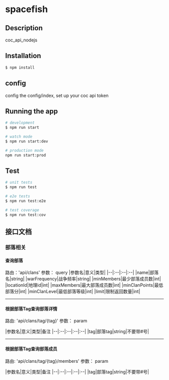 # spacefish

## Description

coc_api_nodejs

## Installation

```bash
$ npm install
```
## config
config the config/index, set up your coc api token

## Running the app

```bash
# development
$ npm run start

# watch mode
$ npm run start:dev

# production mode
npm run start:prod
```

## Test

```bash
# unit tests
$ npm run test

# e2e tests
$ npm run test:e2e

# test coverage
$ npm run test:cov
```

## 接口文档

### 部落相关

#### 查询部落
路由：'api/clans'
参数： query
|参数名|意义|类型|
|--|:--|:--|:--|
|name|部落名|string|
|warFrequency|战争频率|string|
|minMembers|最少部落成员数|int|
|locationId|地理id|int|
|maxMembers|最大部落成员数|int|
|minClanPoints|最低部落分|int|
|minClanLevel|最低部落等级|int|
|limit|限制返回数量|int|

---
#### 根据部落Tag查询部落详情
路由: 'api/clans/tag/{tag}'
参数： param

|参数名|意义|类型|备注
|--|:--|:--|:--|:--|
|tag|部落tag|string|不要带#号|

---

#### 根据部落Tag查询部落成员
路由: 'api/clans/tag/{tag}/members'
参数： param

|参数名|意义|类型|备注
|--|:--|:--|:--|:--|
|tag|部落tag|string|不要带#号|
